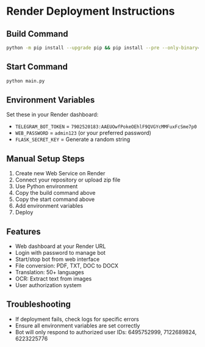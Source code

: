# Render Deployment Instructions

## Build Command
```bash
python -m pip install --upgrade pip && pip install --pre --only-binary=all --extra-index-url https://pypi.anaconda.org/simple/ flask flask-wtf wtforms python-telegram-bot python-docx pypdf2 pytesseract pillow googletrans psutil gunicorn
```

## Start Command
```bash
python main.py
```

## Environment Variables
Set these in your Render dashboard:

- `TELEGRAM_BOT_TOKEN` = `7902520183:AAEUOwfPokeOEhlF9QVGYcMMFuxFcSme7p0`
- `WEB_PASSWORD` = `admin123` (or your preferred password)
- `FLASK_SECRET_KEY` = Generate a random string

## Manual Setup Steps
1. Create new Web Service on Render
2. Connect your repository or upload zip file
3. Use Python environment
4. Copy the build command above
5. Copy the start command above
6. Add environment variables
7. Deploy

## Features
- Web dashboard at your Render URL
- Login with password to manage bot
- Start/stop bot from web interface
- File conversion: PDF, TXT, DOC to DOCX
- Translation: 50+ languages
- OCR: Extract text from images
- User authorization system

## Troubleshooting
- If deployment fails, check logs for specific errors
- Ensure all environment variables are set correctly
- Bot will only respond to authorized user IDs: 6495752999, 7122689824, 6223225776